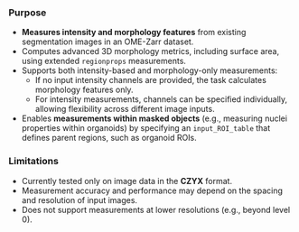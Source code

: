 ### Purpose
- **Measures intensity and morphology features** from existing segmentation images in an OME-Zarr dataset.
- Computes advanced 3D morphology metrics, including surface area, using extended `regionprops` measurements.
- Supports both intensity-based and morphology-only measurements:
   - If no input intensity channels are provided, the task calculates morphology features only.
   - For intensity measurements, channels can be specified individually, allowing flexibility across different image inputs.
- Enables **measurements within masked objects** (e.g., measuring nuclei properties within organoids) by specifying an `input_ROI_table` that defines parent regions, such as organoid ROIs.

### Limitations
- Currently tested only on image data in the **CZYX** format.
- Measurement accuracy and performance may depend on the spacing and resolution of input images.
- Does not support measurements at lower resolutions (e.g., beyond level 0).

